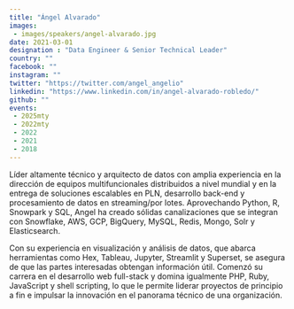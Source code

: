 ```yaml
---
title: "Ángel Alvarado"
images:
 - images/speakers/angel-alvarado.jpg
date: 2021-03-01
designation : "Data Engineer & Senior Technical Leader"
country: ""
facebook: ""
instagram: ""
twitter: "https://twitter.com/angel_angelio"
linkedin: "https://www.linkedin.com/in/angel-alvarado-robledo/"
github: ""
events:
 - 2025mty
 - 2022mty
 - 2022
 - 2021
 - 2018
---
```


Líder altamente técnico y arquitecto de datos con amplia experiencia en la dirección de equipos multifuncionales distribuidos a nivel mundial y en la entrega de soluciones escalables en PLN, desarrollo back-end y procesamiento de datos en streaming/por lotes. Aprovechando Python, R, Snowpark y SQL, Angel ha creado sólidas canalizaciones que se integran con Snowflake, AWS, GCP, BigQuery, MySQL, Redis, Mongo, Solr y Elasticsearch. 

Con su experiencia en visualización y análisis de datos, que abarca herramientas como Hex, Tableau, Jupyter, Streamlit y Superset, se asegura de que las partes interesadas obtengan información útil. Comenzó su carrera en el desarrollo web full-stack y domina igualmente PHP, Ruby, JavaScript y shell scripting, lo que le permite liderar proyectos de principio a fin e impulsar la innovación en el panorama técnico de una organización.